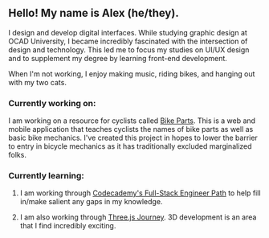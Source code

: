 ## Hello! My name is Alex (he/they).

I design and develop digital interfaces. While studying graphic design at OCAD University, I became incredibly fascinated with the intersection of design and technology. This led me to focus my studies on UI/UX design and to supplement my degree by learning front-end development.

When I'm not working, I enjoy making music, riding bikes, and hanging out with my two cats.

### Currently working on:

I am working on a resource for cyclists called [Bike Parts](https://github.com/alextownson/bike-parts). This is a web and mobile application that teaches cyclists the names of bike parts as well as basic bike mechanics. I've created this project in hopes to lower the barrier to entry in bicycle mechanics as it has traditionally excluded marginalized folks. 

### Currently learning:

1. I am working through [Codecademy's Full-Stack Engineer Path](https://join.codecademy.com/learn/paths/full-stack-engineer-career-path-b/) to help fill in/make salient any gaps in my knowledge.

2. I am also working through [Three.js Journey](https://threejs-journey.com/). 3D development is an area that I find incredibly exciting.
